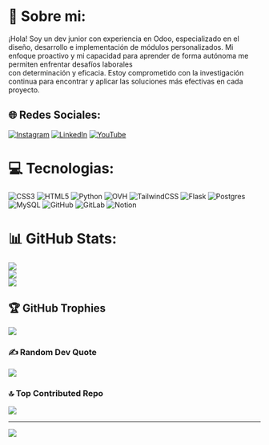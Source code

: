 # 💫 Sobre mi:
¡Hola! Soy un dev junior con experiencia en Odoo, especializado en el diseño, desarrollo e implementación de módulos personalizados. Mi enfoque proactivo y mi capacidad para aprender de forma autónoma me permiten enfrentar desafíos laborales <br>con determinación y eficacia. Estoy comprometido con la investigación continua para encontrar y aplicar las soluciones más efectivas en cada proyecto.


## 🌐 Redes Sociales:
[![Instagram](https://img.shields.io/badge/Instagram-%23E4405F.svg?logo=Instagram&logoColor=white)](https://instagram.com/https://www.instagram.com/adrian_porras28/) [![LinkedIn](https://img.shields.io/badge/LinkedIn-%230077B5.svg?logo=linkedin&logoColor=white)](https://linkedin.com/in/https://www.linkedin.com/in/porras25/) [![YouTube](https://img.shields.io/badge/YouTube-%23FF0000.svg?logo=YouTube&logoColor=white)](https://youtube.com/@UC02jrv4ULbe0ddhQcSz08pg) 

# 💻 Tecnologias:
![CSS3](https://img.shields.io/badge/css3-%231572B6.svg?style=for-the-badge&logo=css3&logoColor=white) ![HTML5](https://img.shields.io/badge/html5-%23E34F26.svg?style=for-the-badge&logo=html5&logoColor=white) ![Python](https://img.shields.io/badge/python-3670A0?style=for-the-badge&logo=python&logoColor=ffdd54) ![OVH](https://img.shields.io/badge/ovh-%23123F6D.svg?style=for-the-badge&logo=ovh&logoColor=#123F6D) ![TailwindCSS](https://img.shields.io/badge/tailwindcss-%2338B2AC.svg?style=for-the-badge&logo=tailwind-css&logoColor=white) ![Flask](https://img.shields.io/badge/flask-%23000.svg?style=for-the-badge&logo=flask&logoColor=white) ![Postgres](https://img.shields.io/badge/postgres-%23316192.svg?style=for-the-badge&logo=postgresql&logoColor=white) ![MySQL](https://img.shields.io/badge/mysql-4479A1.svg?style=for-the-badge&logo=mysql&logoColor=white) ![GitHub](https://img.shields.io/badge/github-%23121011.svg?style=for-the-badge&logo=github&logoColor=white) ![GitLab](https://img.shields.io/badge/gitlab-%23181717.svg?style=for-the-badge&logo=gitlab&logoColor=white) ![Notion](https://img.shields.io/badge/Notion-%23000000.svg?style=for-the-badge&logo=notion&logoColor=white)
# 📊 GitHub Stats:
![](https://github-readme-stats.vercel.app/api?username=porrasadrian&theme=calm_pink&hide_border=true&include_all_commits=false&count_private=true)<br/>
![](https://github-readme-streak-stats.herokuapp.com/?user=porrasadrian&theme=calm_pink&hide_border=true)<br/>
![](https://github-readme-stats.vercel.app/api/top-langs/?username=porrasadrian&theme=calm_pink&hide_border=true&include_all_commits=false&count_private=true&layout=compact)

## 🏆 GitHub Trophies
![](https://github-profile-trophy.vercel.app/?username=porrasadrian&theme=onedark&no-frame=false&no-bg=false&margin-w=4)

### ✍️ Random Dev Quote
![](https://quotes-github-readme.vercel.app/api?type=horizontal&theme=radical)

### 🔝 Top Contributed Repo
![](https://github-contributor-stats.vercel.app/api?username=porrasadrian&limit=5&theme=dark&combine_all_yearly_contributions=true)

---
[![](https://visitcount.itsvg.in/api?id=porrasadrian&icon=0&color=0)](https://visitcount.itsvg.in)

<!-- Proudly created with GPRM ( https://gprm.itsvg.in ) -->
